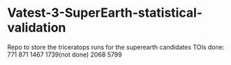 # Vatest-3-SuperEarth-statistical-validation
Repo to store the triceratops runs for the superearth candidates
TOIs done:
771
871
1467
1739(not done)
2068
5799
